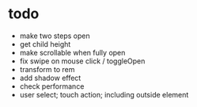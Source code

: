 # todo

- make two steps open
- get child height
- make scrollable when fully open
- fix swipe on mouse click / toggleOpen
- transform to rem
- add shadow effect
- check performance
- user select; touch action; including outside element
